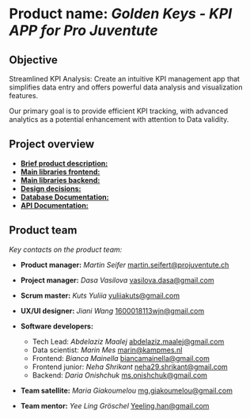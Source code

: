 # Product name: _Golden Keys - KPI APP for Pro Juventute_

## Objective
Streamlined KPI Analysis: Create an intuitive KPI management app that simplifies data entry and offers powerful data analysis and visualization features.

Our primary goal is to provide efficient KPI tracking, with advanced analytics as a potential enhancement with attention to Data validity.

## Project overview

* **[Brief product description:](/docs/brief.md)**
* **[Main libraries frontend:](/docs/frontend.md)**
* **[Main libraries backend:](/docs/backend.md)**
* **[Design decisions:](/docs/design.md)**
* **[Database Documentation:](/docs/dbDocs.md)**
* **[API Documentation:](/docs/apiDocs.md)**

## Product team

*Key contacts on the product team:*

* **Product manager:** _Martin Seifer_ [martin.seifert@projuventute.ch](mailto:martin.seifert@projuventute.ch)
* **Project manager:** _Dasa Vasilova_ [vasilova.dasa@gmail.com](mailto:vasilova.dasa@gmail.com)
* **Scrum master:** _Kuts Yuliia_ [yuliiakuts@gmail.com](mailto:yuliiakuts@gmail.com)
* **UX/UI designer:** _Jiani Wang_ [1600018113wjn@gmail.com](mailto:1600018113wjn@gmail.com)
* **Software developers:**

    - Tech Lead: _Abdelaziz Maalej_ [abdelaziz.maalej@gmail.com](mailto:abdelaziz.maalej@gmail.com)
    - Data scientist: _Marin Mes_ [marin@kampmes.nl](mailto:marin@kampmes.nl)
    - Frontend: _Bianca Mainella_ [biancamainella@gmail.com](mailto:biancamainella@gmail.com)
    - Frontend junior: _Neha Shrikant_ [neha29.shrikant@gmail.com](mailto:neha29.shrikant@gmail.com)
    - Backend: _Daria Onishchuk_ [ms.onishchuk@gmail.com](mailto:ms.onishchuk@gmail.com)

* **Team satellite:** _Maria Giakoumelou_ [mg.giakoumelou@gmail.com](mailto:mg.giakoumelou@gmail.com)
* **Team mentor:** _Yee Ling Gröschel_ [Yeeling.han@gmail.com](mailto:Yeeling.han@gmail.com)



